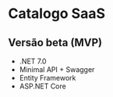 # Catalogo SaaS

## Versão beta (MVP)

- .NET 7.0
- Minimal API + Swagger
- Entity Framework
- ASP.NET Core
